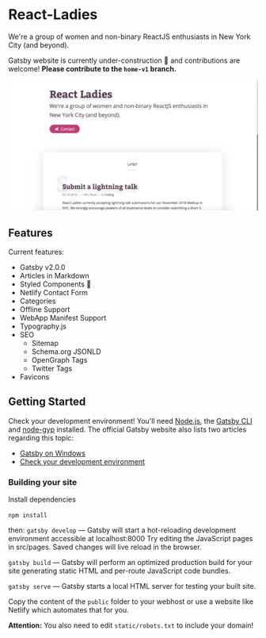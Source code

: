 
# React-Ladies

We're a group of women and non-binary ReactJS enthusiasts in New York City (and beyond).

Gatsby website is currently under-construction 🚧 and contributions are welcome! **Please contribute to the `home-v1` branch.**

![Screenshot of React Ladies Website](https://raw.githubusercontent.com/M0nica/React-Ladies/home-v1/ReactLadies.png)

## Features

Current features:

- Gatsby v2.0.0
- Articles in Markdown
- Styled Components 💅
- Netlify Contact Form
- Categories
- Offline Support
- WebApp Manifest Support
- Typography.js
- SEO
    - Sitemap
    - Schema.org JSONLD
    - OpenGraph Tags
    - Twitter Tags
- Favicons

## Getting Started

Check your development environment! You'll need [Node.js](https://nodejs.org/en/), the [Gatsby CLI](https://www.gatsbyjs.org/docs/) and [node-gyp](https://github.com/nodejs/node-gyp#installation) installed. The official Gatsby website also lists two articles regarding this topic:
- [Gatsby on Windows](https://www.gatsbyjs.org/docs/gatsby-on-windows/)
- [Check your development environment](https://www.gatsbyjs.org/tutorial/part-zero/)



### Building your site

Install dependencies 

```npm install```

then:
```gatsby develop``` — Gatsby will start a hot-reloading development environment accessible at localhost:8000
Try editing the JavaScript pages in src/pages. Saved changes will live reload in the browser.

```gatsby build``` — Gatsby will perform an optimized production build for your site generating static HTML and per-route JavaScript code bundles.

```gatsby serve``` — Gatsby starts a local HTML server for testing your built site.

Copy the content of the ``public`` folder to your webhost or use a website like Netlify which automates that for you.

**Attention:** You also need to edit ``static/robots.txt`` to include your domain!
